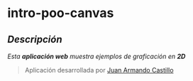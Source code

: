 # intro-poo-canvas

## *Descripción*
*Esta **aplicación web** muestra ejemplos de graficación en **2D***

> Aplicación desarrollada por [Juan Armando Castillo](www.linkedin.com/in/juan-armando-castillo-rodríguez-jacr)
